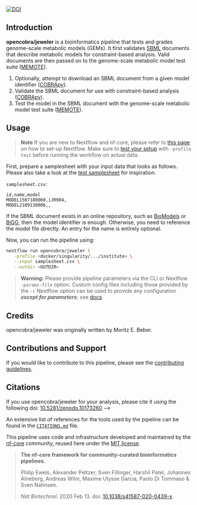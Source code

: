 [![DOI](https://zenodo.org/badge/691285192.svg)](https://zenodo.org/doi/10.5281/zenodo.10173259)

## Introduction

**opencobra/jeweler** is a bioinformatics pipeline that tests and grades genome-scale metabolic models (GEMs). It first validates [SBML](https://sbml.org/) documents that describe metabolic models for constraint-based analysis. Valid documents are then passed on to the genome-scale metabolic model test suite ([MEMOTE](https://memote.io)).

<!-- TODO nf-core: Include a figure that guides the user through the major workflow steps. Many nf-core
     workflows use the "tube map" design for that. See https://nf-co.re/docs/contributing/design_guidelines#examples for examples.   -->

1. Optionally, attempt to download an SBML document from a given model identifier ([COBRApy](https://opencobra.github.io/cobrapy/)).
2. Validate the SBML document for use with constraint-based analysis ([COBRApy](https://opencobra.github.io/cobrapy/)).
3. Test the model in the SBML document with the genome-scale metabolic model test suite ([MEMOTE](https://memote.io)).

## Usage

> **Note**
> If you are new to Nextflow and nf-core, please refer to [this page](https://nf-co.re/docs/usage/installation) on how
> to set-up Nextflow. Make sure to [test your setup](https://nf-co.re/docs/usage/introduction#how-to-run-a-pipeline)
> with `-profile test` before running the workflow on actual data.

First, prepare a samplesheet with your input data that looks as follows. Please also take a look at the [test samplesheet](assets/samplesheet.csv) for inspiration.

`samplesheet.csv`:

```csv
id,name,model
MODEL1507180060,iJR904,
MODEL2109130006,,
```

If the SBML document exists in an online repository, such as [BioModels](https://www.ebi.ac.uk/biomodels/) or [BiGG](http://bigg.ucsd.edu/), then the model identifier is enough. Otherwise, you need to reference the model file directly. An entry for the name is entirely optional.

Now, you can run the pipeline using:

```bash
nextflow run opencobra/jeweler \
   -profile <docker/singularity/.../institute> \
   --input samplesheet.csv \
   --outdir <OUTDIR>
```

> **Warning:**
> Please provide pipeline parameters via the CLI or Nextflow `-params-file` option. Custom config files including those
> provided by the `-c` Nextflow option can be used to provide any configuration _**except for parameters**_;
> see [docs](https://nf-co.re/usage/configuration#custom-configuration-files).

## Credits

opencobra/jeweler was originally written by Moritz E. Beber.

<!-- We thank the following people for their extensive assistance in the development of this pipeline: -->

<!-- TODO nf-core: If applicable, make list of people who have also contributed -->

## Contributions and Support

If you would like to contribute to this pipeline, please see the [contributing guidelines](.github/CONTRIBUTING.md).

## Citations

If you use opencobra/jeweler for your analysis, please cite it using the following doi: [10.5281/zenodo.10173260](https://doi.org/10.5281/zenodo.10173260) -->

An extensive list of references for the tools used by the pipeline can be found in the [`CITATIONS.md`](CITATIONS.md) file.

This pipeline uses code and infrastructure developed and maintained by the [nf-core](https://nf-co.re) community, reused here under the [MIT license](https://github.com/nf-core/tools/blob/master/LICENSE).

> **The nf-core framework for community-curated bioinformatics pipelines.**
>
> Philip Ewels, Alexander Peltzer, Sven Fillinger, Harshil Patel, Johannes Alneberg, Andreas Wilm, Maxime Ulysse Garcia, Paolo Di Tommaso & Sven Nahnsen.
>
> _Nat Biotechnol._ 2020 Feb 13. doi: [10.1038/s41587-020-0439-x](https://dx.doi.org/10.1038/s41587-020-0439-x).
